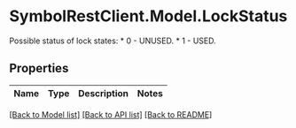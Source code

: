 # SymbolRestClient.Model.LockStatus
Possible status of lock states: * 0 - UNUSED. * 1 - USED. 

## Properties

Name | Type | Description | Notes
------------ | ------------- | ------------- | -------------

[[Back to Model list]](../README.md#documentation-for-models) [[Back to API list]](../README.md#documentation-for-api-endpoints) [[Back to README]](../README.md)

